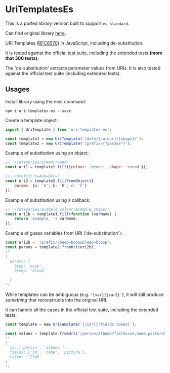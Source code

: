 # UriTemplatesEs
This is a ported library version built to support `es standard`.

Can find original library [here](https://github.com/geraintluff/uri-templates).

URI Templates ([RFC6570](http://tools.ietf.org/html/rfc6570)) in JavaScript, including de-substitution.

It is tested against the [official test suite](https://github.com/lagoshny/uri-templates-es/tree/master/main/test), including the extended tests **(more that 300 tests)**.

The 'de-substitution' extracts parameter values from URIs.  It is also tested against the official test suite (including extended tests).

## Usages

Install library using the next command:

```
npm i uri-templates-es --save
```

Create a template object:

```javascript
import { UriTemplate } from 'uri-templates-es';

const template1 = new UriTemplate('/date/{colour}/{shape}/');
const template2 = new UriTemplate('/prefix/{?params*}');
```

Example of substitution using an object:

```javascript
// '/categories/green/round/'
const uri1 = template1.fill({colour: 'green', shape: 'round'});

// '/prefix/?a=A&b=B&c=C
const uri2 = template2.fillFromObject({
	params: {a: 'A', b: 'B', c: 'C'}
});
```

Example of substitution using a callback:

```javascript
// '/categories/example_colour/example_shape/'
const uri1b = template1.fill(function (varName) {
	return 'example_' + varName;
});
```


Example of guess variables from URI ('de-substitution'):
```javascript
const uri2b = '/prefix/?beep=boop&bleep=bloop';
const params = template2.fromUri(uri2b);
/*
{
  params: {
    beep: 'boop',
    bleep: 'bloop'
    
  }
*/
```

While templates can be ambiguous (e.g. `'{var1}{var2}'`), it will still produce *something* that reconstructs into the original URI.

It can handle all the cases in the official test suite, including the extended tests:

```javascript
const template = new UriTemplate('{/id*}{?fields,token}');

const values = template.fromUri('/person/albums?fields=id,name,picture&token=12345');
/*
{
  id: ['person', 'albums'],
  fields: ['id', 'name', 'picture'],
  token: '12345'
}
*/
```
